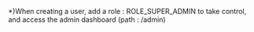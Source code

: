 *)When creating a user, add a role : ROLE_SUPER_ADMIN to take control, and access the admin dashboard (path : /admin)
